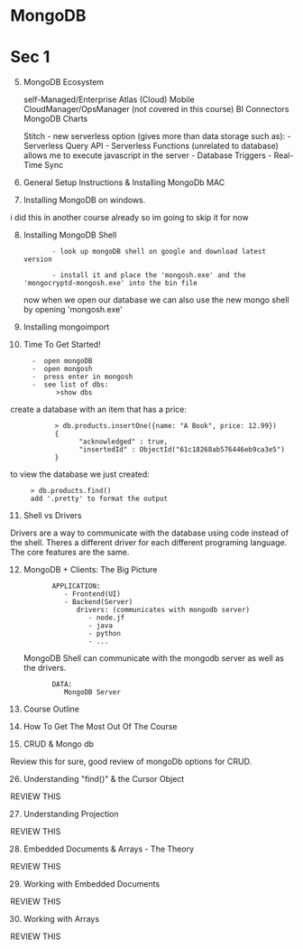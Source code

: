 # MongoDB

# Sec 1

5. MongoDB Ecosystem

   self-Managed/Enterprise Atlas (Cloud) Mobile CloudManager/OpsManager (not covered in this course) BI Connectors MongoDB Charts

   Stitch - new serverless option (gives more than data storage such as): - Serverless Query API - Serverless Functions (unrelated to database) allows me to execute javascript in the server - Database Triggers - Real-Time Sync

6. General Setup Instructions & Installing MongoDb MAC

7. Installing MongoDB on windows.

i did this in another course already so im going to skip it for now

8. Installing MongoDB Shell

              - look up mongoDB shell on google and download latest version

              - install it and place the 'mongosh.exe' and the 'mongocryptd-mongosh.exe' into the bin file

   now when we open our database we can also use the new mongo shell by opening 'mongosh.exe'

9. Installing mongoimport

10.   Time To Get Started!

            -  open mongoDB
            -  open mongosh
            -  press enter in mongosh
            -  see list of dbs:
                  >show dbs

create a database with an item that has a price:

               > db.products.insertOne({name: "A Book", price: 12.99})
               {
                     "acknowledged" : true,
                     "insertedId" : ObjectId("61c18268ab576446eb9ca3e5")
               }

to view the database we just created:

         > db.products.find()
         add '.pretty' to format the output

11. Shell vs Drivers

Drivers are a way to communicate with the database using code instead of the shell. Theres a different driver for each different programing language. The core features are the same.

12.   MongoDB + Clients: The Big Picture

                 APPLICATION:
                    - Frontend(UI)
                    - Backend(Server)
                       drivers: (communicates with mongodb server)
                          - node.jf
                          - java
                          - python
                          - ...

      MongoDB Shell can communicate with the mongodb server as well as the drivers.

                 DATA:
                    MongoDB Server

13.   Course Outline

14.   How To Get The Most Out Of The Course

15.   CRUD & Mongo db

Review this for sure, good review of mongoDb options for CRUD.

26. Understanding "find()" & the Cursor Object

REVIEW THIS

27. Understanding Projection

REVIEW THIS

28. Embedded Documents & Arrays - The Theory

REVIEW THIS

29. Working with Embedded Documents

REVIEW THIS

30. Working with Arrays

REVIEW THIS
